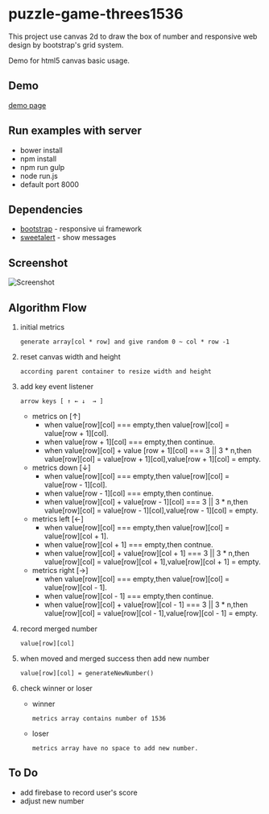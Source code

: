 # puzzle-game-threes1536 #

This project use canvas 2d to draw the box of number and responsive web design by bootstrap's grid system.

Demo for html5 canvas basic usage.

## Demo ##

<a href="https://weihanchen.github.io/puzzle-game-threes1536/" target="_blank">demo page</a>

## Run examples with server ##
* bower install
* npm install 
* npm run gulp
* node run.js
* default port 8000

## Dependencies ##
* [bootstrap](http://getbootstrap.com/) - responsive ui framework
* [sweetalert](http://t4t5.github.io/sweetalert/) - show messages

## Screenshot ##

![Screenshot](./picture/screenshpt.png)

## Algorithm Flow ##

1. initial metrics

    `generate array[col * row] and give random 0 ~ col * row -1`
    
2. reset canvas width and height

    `according parent container to resize width and height`
    
3. add key event listener

    `arrow keys [ ↑ ← ↓  → ] `

	* metrics on [↑]
		* when value[row][col] === empty,then value[row][col] = value[row + 1][col].
		* when value[row + 1][col] === empty,then continue.
		* when value[row][col] + value [row + 1][col] === 3 || 3 * n,then value[row][col] = value[row + 1][col],value[row + 1][col] = empty.
	* metrics down [↓]
		* when value[row][col] === empty,then value[row][col] = value[row - 1][col].
		* when value[row - 1][col] === empty,then continue.
		* when value[row][col] + value[row - 1][col] === 3 || 3 * n,then value[row][col] = value[row - 1][col],value[row - 1][col] = empty.
	* metrics left [←]
		* when value[row][col] === empty,then value[row][col] = value[row][col + 1].
		* when value[row][col + 1] === empty,then contnue.
		* when value[row][col] + value[row][col + 1] === 3 || 3 * n,then value[row][col] = value[row][col + 1],value[row][col + 1] = empty.
	* metrics right [→]
		* when value[row][col] === empty,then value[row][col] = value[row][col - 1].
		* when value[row][col - 1] === empty,then continue.
		* when value[row][col] + value[row][col - 1] === 3 || 3 * n,then value[row][col] = value[row][col - 1],value[row][col - 1] = empty.
4. record merged number 

    `value[row][col]`
    
5. when moved and merged success then add new number 
 
    `value[row][col] = generateNewNumber()`

6. check winner or loser
	* winner 
	
	    `metrics array contains number of 1536`

	* loser
	
	    `metrics array have no space to add new number.`


## To Do ##
* add firebase to record user's score
* adjust new number